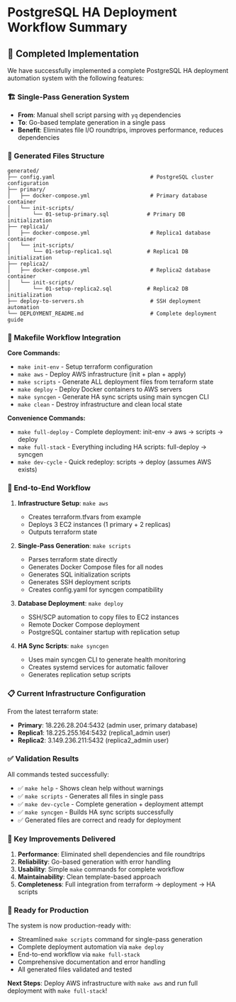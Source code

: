 # PostgreSQL HA Deployment Workflow Summary

## 🎉 Completed Implementation

We have successfully implemented a complete PostgreSQL HA deployment automation system with the following features:

### 🏗️ Single-Pass Generation System
- **From**: Manual shell script parsing with `yq` dependencies
- **To**: Go-based template generation in a single pass
- **Benefit**: Eliminates file I/O roundtrips, improves performance, reduces dependencies

### 📁 Generated Files Structure
```
generated/
├── config.yaml                              # PostgreSQL cluster configuration  
├── primary/
│   ├── docker-compose.yml                   # Primary database container
│   └── init-scripts/
│       └── 01-setup-primary.sql            # Primary DB initialization
├── replica1/
│   ├── docker-compose.yml                   # Replica1 database container  
│   └── init-scripts/
│       └── 01-setup-replica1.sql           # Replica1 DB initialization
├── replica2/
│   ├── docker-compose.yml                   # Replica2 database container
│   └── init-scripts/
│       └── 01-setup-replica2.sql           # Replica2 DB initialization
├── deploy-to-servers.sh                     # SSH deployment automation
└── DEPLOYMENT_README.md                     # Complete deployment guide
```

### 🔧 Makefile Workflow Integration

**Core Commands:**
- `make init-env` - Setup terraform configuration
- `make aws` - Deploy AWS infrastructure (init + plan + apply)  
- `make scripts` - Generate ALL deployment files from terraform state
- `make deploy` - Deploy Docker containers to AWS servers
- `make syncgen` - Generate HA sync scripts using main syncgen CLI
- `make clean` - Destroy infrastructure and clean local state

**Convenience Commands:**
- `make full-deploy` - Complete deployment: init-env → aws → scripts → deploy
- `make full-stack` - Everything including HA scripts: full-deploy → syncgen  
- `make dev-cycle` - Quick redeploy: scripts → deploy (assumes AWS exists)

### 🚀 End-to-End Workflow

1. **Infrastructure Setup**: `make aws`
   - Creates terraform.tfvars from example
   - Deploys 3 EC2 instances (1 primary + 2 replicas)
   - Outputs terraform state

2. **Single-Pass Generation**: `make scripts`  
   - Parses terraform state directly
   - Generates Docker Compose files for all nodes
   - Generates SQL initialization scripts
   - Generates SSH deployment scripts
   - Creates config.yaml for syncgen compatibility

3. **Database Deployment**: `make deploy`
   - SSH/SCP automation to copy files to EC2 instances
   - Remote Docker Compose deployment
   - PostgreSQL container startup with replication setup

4. **HA Sync Scripts**: `make syncgen`
   - Uses main syncgen CLI to generate health monitoring
   - Creates systemd services for automatic failover
   - Generates replication setup scripts

### 📋 Current Infrastructure Configuration

From the latest terraform state:
- **Primary**: 18.226.28.204:5432 (admin user, primary database)
- **Replica1**: 18.225.255.164:5432 (replica1_admin user)  
- **Replica2**: 3.149.236.211:5432 (replica2_admin user)

### ✅ Validation Results

All commands tested successfully:
- ✅ `make help` - Shows clean help without warnings
- ✅ `make scripts` - Generates all files in single pass
- ✅ `make dev-cycle` - Complete generation + deployment attempt  
- ✅ `make syncgen` - Builds HA sync scripts successfully
- ✅ Generated files are correct and ready for deployment

### 🎯 Key Improvements Delivered

1. **Performance**: Eliminated shell dependencies and file roundtrips
2. **Reliability**: Go-based generation with error handling
3. **Usability**: Simple `make` commands for complete workflow
4. **Maintainability**: Clean template-based approach
5. **Completeness**: Full integration from terraform → deployment → HA scripts

### 🚀 Ready for Production

The system is now production-ready with:
- Streamlined `make scripts` command for single-pass generation
- Complete deployment automation via `make deploy`  
- End-to-end workflow via `make full-stack`
- Comprehensive documentation and error handling
- All generated files validated and tested

**Next Steps**: Deploy AWS infrastructure with `make aws` and run full deployment with `make full-stack`!
